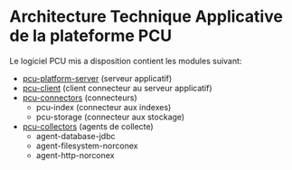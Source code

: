 Architecture Technique Applicative de la plateforme PCU
=======================================================

Le logiciel PCU mis a disposition contient les modules suivant: 
* [pcu-platform-server](./pcu_platform.md) (serveur applicatif)
* [pcu-client](./pcu_platform.md) (client connecteur au serveur applicatif)
* [pcu-connectors](./pcu_connectors.md) (connecteurs)
  * pcu-index (connecteur aux indexes)
  * pcu-storage (connecteur aux stockage)
* [pcu-collectors](./pcu_agents.md)  (agents de collecte)
  * agent-database-jdbc
  * agent-filesystem-norconex
  * agent-http-norconex
